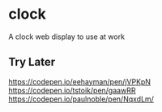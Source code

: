 # clock
A clock web display to use at work


## Try Later
https://codepen.io/eehayman/pen/jVPKpN
https://codepen.io/tstoik/pen/gaawRR
https://codepen.io/paulnoble/pen/NqxdLm/

